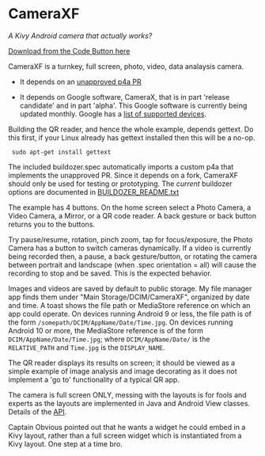 CameraXF
========

*A Kivy Android camera that actually works?*

[Download from the Code Button here](https://github.com/RobertFlatt/Android-for-Python)

CameraXF is a turnkey, full screen, photo, video, data analaysis camera.

- It depends on an [unapproved p4a PR](https://github.com/kivy/python-for-android/pull/2385)

- It depends on Google software, CameraX, that is in part 'release candidate' and in part 'alpha'. This Google software is currently being updated monthly. Google has a [list of supported devices](https://developer.android.com/training/camerax/devices).

Building the QR reader, and hence the whole example, depends gettext. Do this first, if your Linux already has gettext installed then this will be a no-op.

	 sudo apt-get install gettext

The included buildozer.spec automatically imports a custom p4a that implements the unapproved PR. Since it depends on a fork, CameraXF should only be used for testing or prototyping. The *current* buildozer options are documented in [BUILDOZER_README.txt](https://github.com/RobertFlatt/Android-for-Python/blob/main/cameraxf/BUILDOZER_README.txt)

The example has 4 buttons. On the home screen select a Photo Camera, a Video Camera, a Mirror, or a QR code reader. A back gesture or back button returns you to the buttons.

Try pause/resume, rotation, pinch zoom, tap for focus/exposure, the Photo Camera has a button to switch cameras dynamically. If a video is currently being recorded then, a pause, a back gesture/button, or rotating the camera between portrait and landscape (when .spec orientation = all) will cause the recording to stop and be saved. This is the expected behavior.

Images and videos are saved by default to public storage. My file manager app finds them under "Main Storage/DCIM/CameraXF", organized by date and time. A toast shows the file path or MediaStore reference on which an app could operate. On devices running Android 9 or less, the file path is of the form `/somepath/DCIM/AppName/Date/Time.jpg`. On devices running Android 10 or more, the MediaStore reference is of the form `DCIM/AppName/Date/Time.jpg`; where `DCIM/AppName/Date/` is the `RELATIVE_PATH` and `Time.jpg` is the `DISPLAY_NAME`. 

The QR reader displays its results on screen; it should be viewed as a simple example of image analysis and image decorating as it does not implement a 'go to' functionality of a typical QR app. 

The camera is full screen ONLY, messing with the layouts is for fools and experts as the layouts are implemented in Java and Android View classes. Details of the [API](https://github.com/RobertFlatt/Android-for-Python/blob/main/cameraxf/cameraxf/cameraxf.py).

Captain Obvious pointed out that he wants a widget he could embed in a Kivy layout, rather than a full screen widget which is instantiated from a Kivy layout. One step at a time bro.



